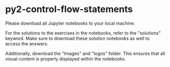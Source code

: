 # py2-control-flow-statements

Please download all Jupyter notebooks to your local machine.

For the solutions to the exercises in the notebooks, refer to the "solutions" keyword. Make sure to download these solution notebooks as well to access the answers.

Additionally, download the "Images" and "logos" folder. This ensures that all visual content is properly displayed within the notebooks.